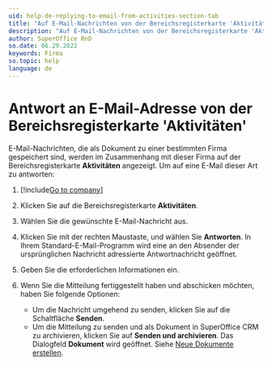 ```yaml
---
uid: help-de-replying-to-email-from-activities-section-tab
title: "Auf E-Mail-Nachrichten von der Bereichsregisterkarte 'Aktivitäten' antworten"
description: "Auf E-Mail-Nachrichten von der Bereichsregisterkarte 'Aktivitäten' antworten"
author: SuperOffice RnD
so.date: 06.29.2022
keywords: Firma
so.topic: help
language: de
---
```


# Antwort an E-Mail-Adresse von der Bereichsregisterkarte 'Aktivitäten'

E-Mail-Nachrichten, die als Dokument zu einer bestimmten Firma gespeichert sind, werden im Zusammenhang mit dieser Firma auf der Bereichsregisterkarte **Aktivitäten** angezeigt. Um auf eine E-Mail dieser Art zu antworten:

1. [!include[Go to company](../includes/goto-company.md)]

1. Klicken Sie auf die Bereichsregisterkarte **Aktivitäten**.

1. Wählen Sie die gewünschte E-Mail-Nachricht aus.

1. Klicken Sie mit der rechten Maustaste, und wählen Sie **Antworten**. In Ihrem Standard-E-Mail-Programm wird eine an den Absender der ursprünglichen Nachricht adressierte Antwortnachricht geöffnet.

1. Geben Sie die erforderlichen Informationen ein.

1. Wenn Sie die Mitteilung fertiggestellt haben und abschicken möchten, haben Sie folgende Optionen:
    * Um die Nachricht umgehend zu senden, klicken Sie auf die Schaltfläche **Senden**.
    * Um die Mitteilung zu senden und als Dokument in SuperOffice CRM zu archivieren, klicken Sie auf **Senden und archivieren**. Das Dialogfeld **Dokument** wird geöffnet. Siehe [Neue Dokumente erstellen][1].

<!-- Referenced links -->
[1]: ../../document/learn/create.md

<!-- Referenced images -->
